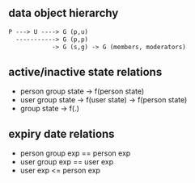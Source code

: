 
## data object hierarchy

```txt
P ---> U ----> G (p,u)
  -----------> G (p,p)
            -> G (s,g) -> G (members, moderators)
```

## active/inactive state relations

- person group state -> f(person state)
- user group state -> f(user state) -> f(person state)
- group state -> f(.)

## expiry date relations

- person group exp == person exp
- user group exp == user exp
- user exp <= person exp

